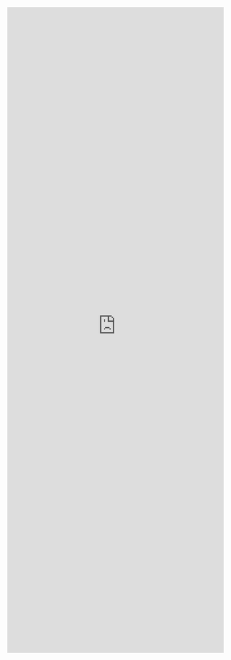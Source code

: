 <iframe 
    title='Selection Examples'
    src='https://fabricweb.z5.web.core.windows.net/pr-deploy-site/refs/pull/9333/merge/fabric-website-resources/dist/index.html#/examples/selection?docsExample=true'
    frameborder='no'
    height='1500'
    style='width: 100%;'
>